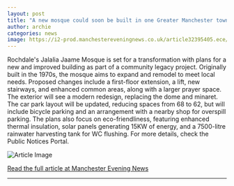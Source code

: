 ```yaml
---
layout: post
title: "A new mosque could soon be built in one Greater Manchester town"
author: archie
categories: news
image: https://i2-prod.manchestereveningnews.co.uk/article32395405.ece/ALTERNATES/s1200/0_CGI-of-how-the-new-Jalalia-Jaame-Mosque-in-Rochdale-could-look.jpg
---
```

Rochdale's Jalalia Jaame Mosque is set for a transformation with plans for a new and improved building as part of a community legacy project. Originally built in the 1970s, the mosque aims to expand and remodel to meet local needs. Proposed changes include a first-floor extension, a lift, new stairways, and enhanced common areas, along with a larger prayer space. The exterior will see a modern redesign, replacing the dome and minaret. The car park layout will be updated, reducing spaces from 68 to 62, but will include bicycle parking and an arrangement with a nearby shop for overspill parking. The plans also focus on eco-friendliness, featuring enhanced thermal insulation, solar panels generating 15KW of energy, and a 7500-litre rainwater harvesting tank for WC flushing. For more details, check the Public Notices Portal.

![Article Image](https://i2-prod.manchestereveningnews.co.uk/article32395405.ece/ALTERNATES/s1200/0_CGI-of-how-the-new-Jalalia-Jaame-Mosque-in-Rochdale-could-look.jpg)

[Read the full article at Manchester Evening News](https://www.manchestereveningnews.co.uk/news/new-mosque-could-soon-built-32395456)

---
